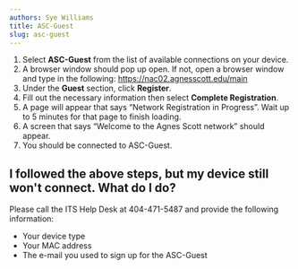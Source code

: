 ```yaml
---
authors: Sye Williams
title: ASC-Guest
slug: asc-guest
---
```


1. Select **ASC-Guest** from the list of available connections on your device.
2. A browser window should pop up open. If not, open a browser window and type in the following: https://nac02.agnesscott.edu/main  
3. Under the **Guest** section, click **Register**. 
4. Fill out the necessary information then select **Complete Registration**. 
5. A page will appear that says “Network Registration in Progress”. Wait up to 5 minutes for that page to finish loading. 
6. A screen that says “Welcome to the Agnes Scott network” should appear. 
7. You should be connected to ASC-Guest.

## I followed the above steps, but my device still won't connect. What do I do?

Please call the ITS Help Desk at 404-471-5487 and provide the following information:
- Your device type
- Your MAC address
- The e-mail you used to sign up for the ASC-Guest